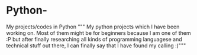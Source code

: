 # Python-
My projects/codes in Python 
""" My python projects which I have been working on. Most of them might be for beginners because I am one of them :P but after finally researching all kinds of programming languagese  and technical stuff out there, I can finally say that I have found my calling :)"""
